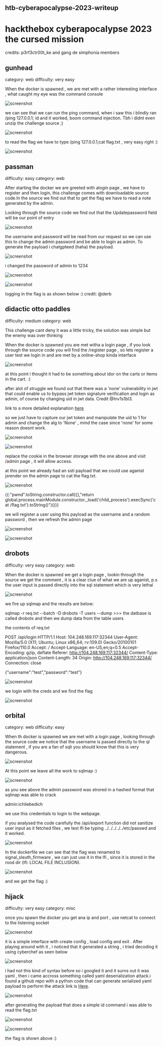 ## htb-cyberapocalypse-2023-writeup


# hackthebox cyberapocalypse 2023 the cursed mission

credits: p3rf3ctr00t_ke and gang de simphonia members

## gunhead


category: web
difficulty: very easy


When the docker is spawned , we are met with a rather interesting interface , what caught my eye was the command console

![screenshot](https://github.com/f0rk3b0mb/htb-cyberapocalypse-2023-writeup/blob/main/images/Screenshot%20from%202023-03-22%2012-11-31.png)

we can see that we can run the ping command, when i saw this i blindly ran /ping 127.0.0.1; id and it worked, boom command injection. Tbh i didnt even unzip the challenge source ;)

![screenshot](https://github.com/f0rk3b0mb/htb-cyberapocalypse-2023-writeup/blob/main/images/Screenshot%20from%202023-03-22%2012-13-52.png)

to read the flag we have to type /ping 127.0.0.1;cat flag.txt , very easy right :)

![screenshot](https://github.com/f0rk3b0mb/htb-cyberapocalypse-2023-writeup/blob/main/images/Screenshot%20from%202023-03-22%2012-15-56.png)



## passman

difficulty: easy
category: web

After starting the docker we are greeted with alogin page , we have to register and then login, this challenge comes with downloadable source code.In the source we find out that to get the flag we have to read a note generated by the admin.

Looking through the source code we find out that the Updatepassword field will be our point of entry

![screenshot](https://github.com/f0rk3b0mb/htb-cyberapocalypse-2023-writeup/blob/main/images/Screenshot%20from%202023-03-18%2022-49-30.png)



the username and password will be read from our request so we can use this to change the admin password and be able to login as admin. To generate the payload i chatgpteed (haha) the payload.

![screenshot](https://github.com/f0rk3b0mb/htb-cyberapocalypse-2023-writeup/blob/main/images/Screenshot%20from%202023-03-18%2022-51-13.png)



i changed the password of admin to 1234


![screenshot](https://github.com/f0rk3b0mb/htb-cyberapocalypse-2023-writeup/blob/main/images/Screenshot%20from%202023-03-18%2022-49-07.png)



![screenshot](https://github.com/f0rk3b0mb/htb-cyberapocalypse-2023-writeup/blob/main/images/Screenshot%20from%202023-03-18%2022-48-47.png)


logging in  the flag is as shown below :)
credit: @derb


## didactic otto paddles

difficulty: medium
category: web

This challenge cant deny it was a little tricky, the solution was simple but the enemy was over thinking


When the docker is spawned you are met witha a login page , if you look through the source code you will find the /register page , so lets register a user test we login in and are met by a  online-shop kinda interface


![screenshot](https://github.com/f0rk3b0mb/htb-cyberapocalypse-2023-writeup/blob/main/images/Screenshot%20from%202023-03-22%2008-41-20.png)


at this point i thought it had to be something about idor on the carts or items in the cart. :)


after alot of struggle we found out that  there was a 'none'  vulnerability in jwt that could  enable us to bypass jwt token signature verification and login as admin, of course by changing uid in jwt data. Credit @Inv1s1bl3.

link to a more detailed explanation [here](https://blog.pentesteracademy.com/hacking-jwt-tokens-the-none-algorithm-67c14bb15771)


so we just have to capture our jwt token and manipulate the uid to 1 for admin and change the alg to 'None' , mind the case since 'none' for some reason doesnt work.

![screenshot](https://github.com/f0rk3b0mb/htb-cyberapocalypse-2023-writeup/blob/main/images/Screenshot%20from%202023-03-20%2020-47-34.png)


![screenshot](https://github.com/f0rk3b0mb/htb-cyberapocalypse-2023-writeup/blob/main/images/Screenshot%20from%202023-03-20%2020-47-49.png)


replace the cookie in the browser storage with the one above and visit /admin page , it will allow access.

at this point we already had an ssti payload that we could use aganist jsrender on the admin page to cat the flag.txt.



![screenshot](https://github.com/f0rk3b0mb/htb-cyberapocalypse-2023-writeup/blob/main/images/Screenshot%20from%202023-03-22%2008-54-03.png)



{{:"pwnd".toString.constructor.call({},"return global.process.mainModule.constructor._load('child_process').execSync('cat /flag.txt').toString()")()}}


we will register a user using this payload as the username and a random password , then we refresh the admin page 



![screenshot](https://github.com/f0rk3b0mb/htb-cyberapocalypse-2023-writeup/blob/main/images/Screenshot%20from%202023-03-20%2020-48-03.png) 



![screenshot](https://github.com/f0rk3b0mb/htb-cyberapocalypse-2023-writeup/blob/main/images/Screenshot%20from%202023-03-21%2009-13-18.png)



## drobots

difficulty: very easy
category: web


When the docker is spawned we get a login page , lookin through the source we get the comment , it is a clear clue of what we are up aganist, p.s the user input is passed directly into the sql statement which is very lethal

![screenshot](https://github.com/f0rk3b0mb/htb-cyberapocalypse-2023-writeup/blob/main/images/Screenshot%20from%202023-03-22%2010-41-31.png)

we fire up sqlmap and the results are below:


sqlmap -r req.txt --batch -D drobots -T users --dump  >>>  the datbase is called drobots and then we dump data from the table users 


the contents of req.txt


POST /api/login HTTP/1.1
Host: 104.248.169.117:32344
User-Agent: Mozilla/5.0 (X11; Ubuntu; Linux x86_64; rv:109.0) Gecko/20100101 Firefox/110.0
Accept: */*
Accept-Language: en-US,en;q=0.5
Accept-Encoding: gzip, deflate
Referer: http://104.248.169.117:32344/
Content-Type: application/json
Content-Length: 34
Origin: http://104.248.169.117:32344/
Connection: close

{"username":"test","password":"test"}



![screenshot](https://github.com/f0rk3b0mb/htb-cyberapocalypse-2023-writeup/blob/main/images/Screenshot%20from%202023-03-22%2011-58-10.png)



we login with the creds and we find the flag 

![screenshot](https://github.com/f0rk3b0mb/htb-cyberapocalypse-2023-writeup/blob/main/images/Screenshot%20from%202023-03-22%2012-01-24.png)



## orbital


category: web
difficulty: easy


When th docker is spawned we are met with a login page , looking through the source code we notice that the username is passed directly to the ql statement , if you are a fan of sqli you should know that this is very dangerous.

![screenshot](https://github.com/f0rk3b0mb/htb-cyberapocalypse-2023-writeup/blob/main/images/Screenshot%20from%202023-03-19%2016-06-47.png)


At this point we leave all the work to sqlmap :)

![screenshot](https://github.com/f0rk3b0mb/htb-cyberapocalypse-2023-writeup/blob/main/images/Screenshot%20from%202023-03-22%2013-05-17.png)


as you see above the admin password was strored in a hashed format that sqlmap was able to crack

admin:ichliebedich

we use this credentials to login to the webpage.

if you analysed the code carefully the /api/export function did not sanitize user input as it fetched files , we test lfi  be typing ../../../../../etc/passwd and it worked.

![screenshot](https://github.com/f0rk3b0mb/htb-cyberapocalypse-2023-writeup/blob/main/images/Screenshot%20from%202023-03-19%2016-06-58.png)

In the dockerfile we can see that the flag was renamed to signal_sleuth_firmware , we can just use it in the lfi , since it is stored in the rood dir (lfi: LOCAL FILE INCLUSION).

![screenshot](https://github.com/f0rk3b0mb/htb-cyberapocalypse-2023-writeup/blob/main/images/Screenshot%20from%202023-03-19%2016-06-30.png)


and we get the flag :)

## hijack

difficulty: very easy
category: misc

once you spawn the docker you get ana ip and port , use netcat to connect to the listening socket

![screenshot](https://github.com/f0rk3b0mb/htb-cyberapocalypse-2023-writeup/blob/main/images/Screenshot%20from%202023-03-18%2018-58-54.png)

it is a simple interface with create config , load config and exit . After playing around with it , i noticed that it generated a string , i tried decoding it using cyberchef as seen below

![screenshot](https://github.com/f0rk3b0mb/htb-cyberapocalypse-2023-writeup/blob/main/images/Screenshot%20from%202023-03-18%2018-59-54.png)


i had not this kind of syntax before so i googled it and it surns out it was yaml , then i came accross something called yaml deserialization attack.i found a github repo with a python code that can generate serialized yaml payload to perform the attack link is [Here](https://github.com/j0lt-github/python-deserialization-attack-payload-generator).

![screenshot](https://github.com/f0rk3b0mb/htb-cyberapocalypse-2023-writeup/blob/main/images/Screenshot%20from%202023-03-18%2019-00-23.png)



after generating the payload that does a simple id command i was able to read the flag.txt

![screenshot](https://github.com/f0rk3b0mb/htb-cyberapocalypse-2023-writeup/blob/main/images/Screenshot%20from%202023-03-18%2019-01-49.png)


![screenshot](https://github.com/f0rk3b0mb/htb-cyberapocalypse-2023-writeup/blob/main/images/Screenshot%20from%202023-03-18%2019-04-19.png)




the flag is shown above :)
